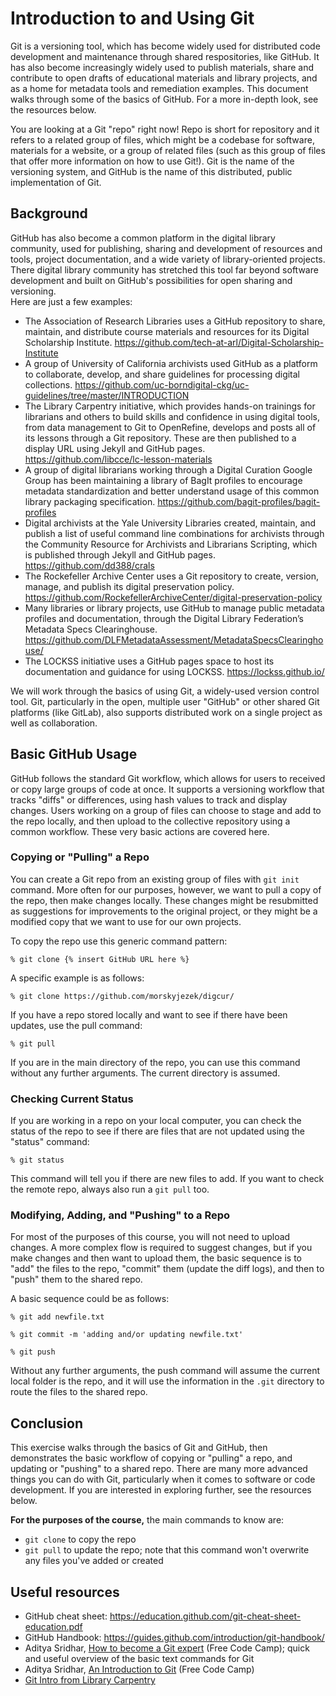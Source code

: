 # Introduction to and Using Git

Git is a versioning tool, which has become widely used for distributed code development and maintenance through shared respositories, like GitHub. It has also become increasingly widely used to publish materials, share and contribute to open drafts of educational materials and library projects, and as a home for metadata tools and remediation examples. This document walks through some of the
basics of GitHub. For a more in-depth look, see the resources below.

You are looking at a Git "repo" right now! Repo is short for repository and it refers
to a related group of files, which might be a codebase for software, materials for
a website, or a group of related files (such as this group of files that offer more
information on how to use Git!). Git is the name of the versioning system,
and GitHub is the name of this distributed, public implementation of Git.

## Background

GitHub has also become a common platform in the digital library community,
used for publishing, sharing and development of resources and tools,
project documentation, and a wide variety of library-oriented projects.
There digital library community has stretched this tool far beyond software
development and built on GitHub's possibilities for open sharing and versioning.  
Here are just a few examples:

* The Association of Research Libraries uses a GitHub repository to share, maintain, and distribute course materials and resources for its Digital Scholarship Institute. https://github.com/tech-at-arl/Digital-Scholarship-Institute
* A group of University of California archivists used GitHub as a platform to collaborate, develop, and share guidelines for processing digital collections. https://github.com/uc-borndigital-ckg/uc-guidelines/tree/master/INTRODUCTION
* The Library Carpentry initiative, which provides hands-on trainings for librarians and others to build skills and confidence in using digital tools, from data management to Git to OpenRefine, develops and posts all of its lessons through a Git repository. These are then published to a display URL using Jekyll and GitHub pages. https://github.com/libcce/lc-lesson-materials
* A group of digital librarians working through a Digital Curation Google Group has been maintaining a library of BagIt profiles to encourage metadata standardization and better understand usage of this common library packaging specification. https://github.com/bagit-profiles/bagit-profiles
* Digital archivists at the Yale University Libraries created, maintain, and publish a list of useful command line combinations for archivists through the Community Resource for Archivists and Librarians Scripting, which is published through Jekyll and GitHub pages. https://github.com/dd388/crals
* The Rockefeller Archive Center uses a Git repository to create, version, manage, and publish its digital preservation policy. https://github.com/RockefellerArchiveCenter/digital-preservation-policy
* Many libraries or library projects, use GitHub to manage public metadata profiles and documentation, through the Digital Library Federation’s Metadata Specs Clearinghouse. https://github.com/DLFMetadataAssessment/MetadataSpecsClearinghouse/
* The LOCKSS initiative uses a GitHub pages space to host its documentation and
guidance for using LOCKSS. https://lockss.github.io/

We will work through the basics of using Git, a widely-used version control tool.
Git, particularly in the open, multiple user "GitHub" or other shared Git platforms
(like GitLab), also supports distributed work on a single project as well as collaboration.

## Basic GitHub Usage

GitHub follows the standard Git workflow, which allows for users to received or copy
large groups of code at once. It supports a versioning workflow that tracks "diffs"
or differences, using hash values to track and display changes. Users working
on a group of files can choose to stage and add to the repo locally, and then  upload to
the collective repository using a common workflow. These very basic actions are covered here.

### Copying or "Pulling" a Repo

You can create a Git repo from an existing group of files with `git init` command.
More often for our purposes, however, we want to pull a copy of the repo, then make
changes locally. These changes might be resubmitted as suggestions for improvements
to the original project, or they might be a modified copy that we want to use for
our own projects.

To copy the repo use this generic command pattern:

```
% git clone {% insert GitHub URL here %}
```

A specific example is as follows:

```
% git clone https://github.com/morskyjezek/digcur/
```

If you have a repo stored locally and want to see if there have been updates,
use the pull command:

```
% git pull
```

If you are in the main directory of the repo, you can use this command without
any further arguments. The current directory is assumed.

### Checking Current Status

If you are working in a repo on your local computer, you can check the status of
the repo to see if there are files that are not updated using the "status"
command:

```
% git status
```

This command will tell you if there are new files to add. If you want to check the
remote repo, always also run a `git pull` too.

### Modifying, Adding, and "Pushing" to a Repo

For most of the purposes of this course, you will not need to upload changes.
A more complex flow is required to suggest changes, but if you make changes and
then want to upload them, the basic sequence is to "add" the files to the repo,
"commit" them (update the diff logs), and then to "push" them to the shared repo.

A basic sequence could be as follows:

```
% git add newfile.txt
```

```
% git commit -m 'adding and/or updating newfile.txt'
```

```
% git push
```

Without any further arguments, the push command will assume the current local
folder is the repo, and it will use the information in the `.git` directory
to route the files to the shared repo.

## Conclusion

This exercise walks through the basics of Git and GitHub, then demonstrates the basic
workflow of copying or "pulling" a repo, and updating or "pushing" to a shared repo.
There are many more advanced things you can do with Git, particularly when it comes
to software or code development. If you are interested in exploring further, see the resources below.

**For the purposes of the course,** the main commands to know are:

* `git clone` to copy the repo
* `git pull` to update the repo; note that this command won't overwrite any files you've added or created

## Useful resources

* GitHub cheat sheet: https://education.github.com/git-cheat-sheet-education.pdf
* GitHub Handbook: https://guides.github.com/introduction/git-handbook/
* Aditya Sridhar, [How to become a Git expert](https://medium.freecodecamp.org/how-to-become-a-git-expert-e7c38bf54826) (Free Code Camp); quick and useful overview of the basic text commands for Git
* Aditya Sridhar, [An Introduction to Git](https://medium.freecodecamp.org/what-is-git-and-how-to-use-it-c341b049ae61) (Free Code Camp)
* [Git Intro from Library Carpentry](https://librarycarpentry.github.io/lc-git/)

